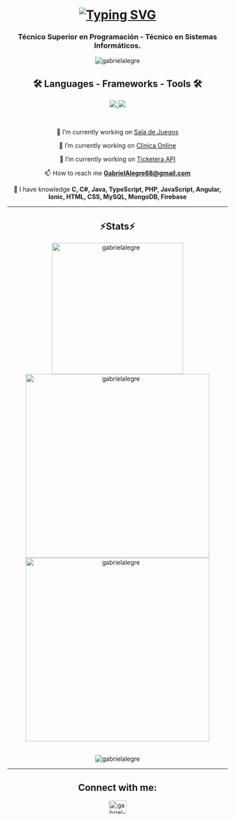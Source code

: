 <h1 align="center">
  <a align="center" href="https://git.io/typing-svg"><img src="https://readme-typing-svg.demolab.com?font=Fira+Code&duration=4000&width=435&lines=Hi+%F0%9F%91%8B%2C+I'm+Gabriel+Alegre" alt="Typing SVG" /></a>
</h1>
<h3 align="center">Técnico Superior en Programación - Técnico en Sistemas Informáticos.</h3>
<p align="center"> <img src="https://miro.medium.com/v2/resize:fit:679/1*yw0TnheAGN-LPneDaTlaxw.gif" alt="gabrielalegre" /> </p>

<h2 align="center">🛠️ Languages - Frameworks - Tools 🛠️</h2>

<p align="center">
  <a href="https://skillicons.dev">
    <img src="https://skillicons.dev/icons?i=java,c,php,cs,ts,js,html,css,bootstrap,angular,dotnet,nodejs" />
    <img src="https://skillicons.dev/icons?i=spring,androidstudio,mongodb,firebase,mysql,git,postman,linux,heroku,arduino,eclipse,react" />
  </a>
</p>

<br/>

<div align="center">
  
  🔭 I’m currently working on [Sala de Juegos](https://sprint5tpsaladejuegosalegre.netlify.app/)

  🔭 I’m currently working on [Clinica Online](https://clinicaonlinealegre-sprint4.netlify.app/)

  🔭 I’m currently working on [Ticketera API](https://front-tp-ticketera.vercel.app/bienvenido)

  📫 How to reach me **GabrielAlegre68@gmail.com**
  
  📝 I have knowledge **C, C#, Java, TypeScript, PHP, JavaScript, Angular, Ionic, HTML, CSS, MySQL, MongoDB, Firebase**
</div>

<hr/>

<h2 align="center">⚡Stats⚡</h2>
<div align="center">
<img width=300 src="https://github-readme-stats.vercel.app/api/top-langs?username=gabrielalegre&theme=dark&show_icons=true&locale=en&layout=compact" alt="gabrielalegre" />
<img width=420 src="https://github-readme-streak-stats.herokuapp.com/?user=gabrielalegre&theme=github-dark-blue" alt="gabrielalegre" />
<br/>
<img width=420 src="https://github-readme-stats.vercel.app/api?username=gabrielalegre&theme=tokyonight&show_icons=true&locale=en" alt="gabrielalegre" />
</div>
<br/>
  <p align="center"> <img align="center" src="https://komarev.com/ghpvc/?username=gabrielalegre&label=Profile%20views&color=0e75b6&style=flat" alt="gabrielalegre" /> </p>

<hr/>

<h2 align="center">Connect with me:</h2>              
<p align="center">
<a href="https://linkedin.com/in/gabriel-alegre-68575b216/" target="blank"><img align="center" src="https://raw.githubusercontent.com/rahuldkjain/github-profile-readme-generator/master/src/images/icons/Social/linked-in-alt.svg" alt="gabriel-alegre-68575b216/" height="30" width="40" /></a>
</p>

